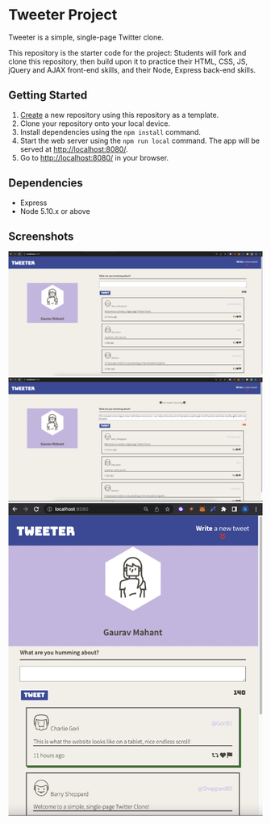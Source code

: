 # Tweeter Project

Tweeter is a simple, single-page Twitter clone.

This repository is the starter code for the project: Students will fork and clone this repository, then build upon it to practice their HTML, CSS, JS, jQuery and AJAX front-end skills, and their Node, Express back-end skills.

## Getting Started

1. [Create](https://docs.github.com/en/repositories/creating-and-managing-repositories/creating-a-repository-from-a-template) a new repository using this repository as a template.
2. Clone your repository onto your local device.
3. Install dependencies using the `npm install` command.
3. Start the web server using the `npm run local` command. The app will be served at <http://localhost:8080/>.
4. Go to <http://localhost:8080/> in your browser.

## Dependencies

- Express
- Node 5.10.x or above

## Screenshots 

!["Screenshot of home page displaying feed in desktop format"](https://github.com/GMahant1/tweeter/blob/master/docs/home-page.png?raw=true)
!["Screenshot of relevant error message and red counter"](https://github.com/GMahant1/tweeter/blob/master/docs/error-message.png?raw=true)
!["Screenshot of feed reformating for tablet view"](https://github.com/GMahant1/tweeter/blob/master/docs/tablet-view.png?raw=true)
